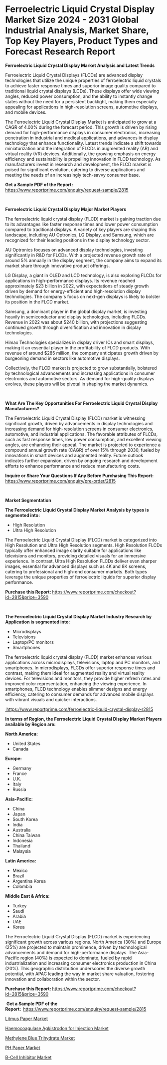 <p><h1>Ferroelectric Liquid Crystal Display Market Size 2024 - 2031 Global Industrial Analysis, Market Share, Top Key Players, Product Types and Forecast Research Report</h1></p><p><strong>Ferroelectric Liquid Crystal Display Market Analysis and Latest Trends</strong></p>
<p><p>Ferroelectric Liquid Crystal Displays (FLCDs) are advanced display technologies that utilize the unique properties of ferroelectric liquid crystals to achieve faster response times and superior image quality compared to traditional liquid crystal displays (LCDs). These displays offer wide viewing angles, reduced power consumption, and the ability to instantly change states without the need for a persistent backlight, making them especially appealing for applications in high-resolution screens, automotive displays, and mobile devices.</p><p>The Ferroelectric Liquid Crystal Display Market is anticipated to grow at a CAGR of 4.00% during the forecast period. This growth is driven by rising demand for high-performance displays in consumer electronics, increasing penetration in industrial and medical applications, and advances in display technology that enhance functionality. Latest trends indicate a shift towards miniaturization and the integration of FLCDs in augmented reality (AR) and virtual reality (VR) devices. Additionally, the growing emphasis on energy efficiency and sustainability is propelling innovation in FLCD technology. As manufacturers invest in research and development, the FLCD market is poised for significant evolution, catering to diverse applications and meeting the needs of an increasingly tech-savvy consumer base.</p></p>
<p><strong>Get a Sample PDF of the Report:&nbsp;</strong> <a href="https://www.reportprime.com/enquiry/request-sample/2815?utm_campaign=114&utm_medium=2&utm_source=Github&utm_content=ia&utm_term=27112024&utm_id=ferroelectric-liquid-crystal-display">https://www.reportprime.com/enquiry/request-sample/2815</a></p>
<p>&nbsp;</p>
<p><strong>Ferroelectric Liquid Crystal Display Major Market Players</strong></p>
<p><p>The ferroelectric liquid crystal display (FLCD) market is gaining traction due to its advantages like faster response times and lower power consumption compared to traditional displays. A variety of key players are shaping this landscape, including AU Optronics, LG Display, and Samsung, which are recognized for their leading positions in the display technology sector.</p><p>AU Optronics focuses on advanced display technologies, investing significantly in R&D for FLCDs. With a projected revenue growth rate of around 5% annually in the display segment, the company aims to expand its market share through innovative product offerings.</p><p>LG Display, a giant in OLED and LCD technology, is also exploring FLCDs for applications in high-performance displays. Its revenue reached approximately $23 billion in 2022, with expectations of steady growth driven by demand for energy-efficient and high-resolution display technologies. The company's focus on next-gen displays is likely to bolster its position in the FLCD market.</p><p>Samsung, a dominant player in the global display market, is investing heavily in semiconductor and display technologies, including FLCDs. Revenue in 2022 was about $240 billion, with projections suggesting continued growth through diversification and innovation in display technologies.</p><p>Himax Technologies specializes in display driver ICs and smart displays, making it an essential player in the profitability of FLCD products. With revenue of around $285 million, the company anticipates growth driven by burgeoning demand in sectors like automotive displays.</p><p>Collectively, the FLCD market is projected to grow substantially, bolstered by technological advancements and increasing applications in consumer electronics and automotive sectors. As demand for high-quality displays evolves, these players will be pivotal in shaping the market dynamics.</p></p>
<p>&nbsp;</p>
<p><strong>What Are The Key Opportunities For Ferroelectric Liquid Crystal Display Manufacturers?</strong></p>
<p><p>The Ferroelectric Liquid Crystal Display (FLCD) market is witnessing significant growth, driven by advancements in display technologies and increasing demand for high-resolution screens in consumer electronics, automotive, and industrial applications. The favorable attributes of FLCDs, such as fast response times, low power consumption, and excellent viewing angles, are enhancing their appeal. The market is projected to experience a compound annual growth rate (CAGR) of over 15% through 2030, fueled by innovations in smart devices and augmented reality. Future outlook indicates further expansion, driven by ongoing research and development efforts to enhance performance and reduce manufacturing costs.</p></p>
<p><strong>Inquire or Share Your Questions If Any Before Purchasing This Report:</strong> <a href="https://www.reportprime.com/enquiry/pre-order/2815?utm_campaign=114&utm_medium=2&utm_source=Github&utm_content=ia&utm_term=27112024&utm_id=ferroelectric-liquid-crystal-display">https://www.reportprime.com/enquiry/pre-order/2815</a></p>
<p>&nbsp;</p>
<p><strong>Market Segmentation</strong></p>
<p><strong>The Ferroelectric Liquid Crystal Display Market Analysis by types is segmented into:</strong></p>
<p><ul><li>High Resolution</li><li>Ultra High Resolution</li></ul></p>
<p><p>The Ferroelectric Liquid Crystal Display (FLCD) market is categorized into High Resolution and Ultra High Resolution segments. High Resolution FLCDs typically offer enhanced image clarity suitable for applications like televisions and monitors, providing detailed visuals for an immersive experience. In contrast, Ultra High Resolution FLCDs deliver even sharper images, essential for advanced displays such as 4K and 8K screens, catering to professional and high-end consumer markets. Both types leverage the unique properties of ferroelectric liquids for superior display performance.</p></p>
<p><strong>Purchase this Report:&nbsp;</strong><a href="https://www.reportprime.com/checkout?id=2815&price=3590&utm_campaign=114&utm_medium=2&utm_source=Github&utm_content=ia&utm_term=27112024&utm_id=ferroelectric-liquid-crystal-display">https://www.reportprime.com/checkout?id=2815&price=3590</a></p>
<p>&nbsp;</p>
<p><strong>The Ferroelectric Liquid Crystal Display Market Industry Research by Application is segmented into:</strong></p>
<p><ul><li>Microdisplays</li><li>Televisions</li><li>Laptop/PC monitors</li><li>Smartphones</li></ul></p>
<p><p>The ferroelectric liquid crystal display (FLCD) market enhances various applications across microdisplays, televisions, laptop and PC monitors, and smartphones. In microdisplays, FLCDs offer superior response times and contrast, making them ideal for augmented reality and virtual reality devices. For televisions and monitors, they provide higher refresh rates and improved color representation, enhancing the viewing experience. In smartphones, FLCD technology enables slimmer designs and energy efficiency, catering to consumer demands for advanced mobile displays with vibrant visuals and quicker interactions.</p></p>
<p><a href="https://www.reportprime.com/ferroelectric-liquid-crystal-display-r2815?utm_campaign=114&utm_medium=2&utm_source=Github&utm_content=ia&utm_term=27112024&utm_id=ferroelectric-liquid-crystal-display">&nbsp;https://www.reportprime.com/ferroelectric-liquid-crystal-display-r2815</a></p>
<p><strong>In terms of Region, the Ferroelectric Liquid Crystal Display Market Players available by Region are:</strong></p>
<p>
    <p> <strong> North America: </strong>
        <ul>
            <li>United States</li>
            <li>Canada</li>
        </ul>
        </p> 
    <p> <strong> Europe: </strong>
        <ul>
            <li>Germany</li>
            <li>France</li>
            <li>U.K.</li>
            <li>Italy</li>
            <li>Russia</li>
        </ul>
        </p> 
    <p> <strong> Asia-Pacific: </strong>
        <ul>
            <li>China</li>
            <li>Japan</li>
            <li>South Korea</li>
            <li>India</li>
            <li>Australia</li>
            <li>China Taiwan</li>
            <li>Indonesia</li>
            <li>Thailand</li>
            <li>Malaysia</li>
        </ul>
        </p> 
    <p> <strong> Latin America: </strong>
        <ul>
            <li>Mexico</li>
            <li>Brazil</li>
            <li>Argentina Korea</li>
            <li>Colombia</li>
        </ul>
        </p> 
    <p> <strong> Middle East & Africa: </strong>
        <ul>
            <li>Turkey</li>
            <li>Saudi</li>
            <li>Arabia</li>
            <li>UAE</li>
            <li>Korea</li>
        </ul>
    </p>
    </p>
<p><p>The Ferroelectric Liquid Crystal Display (FLCD) market is experiencing significant growth across various regions. North America (30%) and Europe (25%) are projected to maintain prominence, driven by technological advancements and demand for high-performance displays. The Asia-Pacific region (40%) is expected to dominate, fueled by rapid industrialization and increasing consumer electronics production in China (20%). This geographic distribution underscores the diverse growth potential, with APAC leading the way in market share valuation, fostering innovation and collaboration within the sector.</p></p>
<p><strong>Purchase this Report: </strong><a href="https://www.reportprime.com/checkout?id=2815&price=3590&utm_campaign=114&utm_medium=2&utm_source=Github&utm_content=ia&utm_term=27112024&utm_id=ferroelectric-liquid-crystal-display">https://www.reportprime.com/checkout?id=2815&price=3590</a></p>
<p>&nbsp;<strong>Get a Sample PDF of the Report:&nbsp;&nbsp;</strong><a href="https://www.reportprime.com/enquiry/request-sample/2815?utm_campaign=114&utm_medium=2&utm_source=Github&utm_content=ia&utm_term=27112024&utm_id=ferroelectric-liquid-crystal-display">https://www.reportprime.com/enquiry/request-sample/2815</a></p>
<p><strong></strong></p>
<p><p><a href="https://www.linkedin.com/pulse/detailed-market-research-litmus-paper-analysis-cagr-88-impact-h0t3c?utm_campaign=114&utm_medium=2&utm_source=Github&utm_content=ia&utm_term=27112024&utm_id=ferroelectric-liquid-crystal-display">Litmus Paper Market</a></p><p><a href="https://issuu.com/reportprime-2/docs/haemocoagulase-agkistrodon-for-inje_2fb39a354123c3?utm_campaign=114&utm_medium=2&utm_source=Github&utm_content=ia&utm_term=27112024&utm_id=ferroelectric-liquid-crystal-display">Haemocoagulase Agkistrodon for Injection Market</a></p><p><a href="https://www.linkedin.com/pulse/methylene-blue-trihydrate-market-segmentation-geographical-aetne?utm_campaign=114&utm_medium=2&utm_source=Github&utm_content=ia&utm_term=27112024&utm_id=ferroelectric-liquid-crystal-display">Methylene Blue Trihydrate Market</a></p><p><a href="https://www.linkedin.com/pulse/market-challenges-sales-volume-forecast-research-ph-paper-fj72c?utm_campaign=114&utm_medium=2&utm_source=Github&utm_content=ia&utm_term=27112024&utm_id=ferroelectric-liquid-crystal-display">PH Paper Market</a></p><p><a href="https://issuu.com/reportprime-2/docs/b-cell-inhibitor-market-size-2030.p_cbe5779c3123a7?utm_campaign=114&utm_medium=2&utm_source=Github&utm_content=ia&utm_term=27112024&utm_id=ferroelectric-liquid-crystal-display">B-Cell Inhibitor Market</a></p></p>
